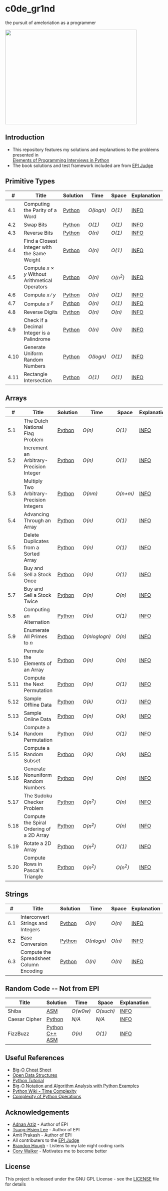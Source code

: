# c0de_gr1nd
the pursuit of ameloriation as a programmer

<img src="https://i.imgur.com/2GJnHcq.gif" width="420" height="302">

## Introduction
* This repository features my solutions and explanations to the problems presented in  
  [Elements of Programming Interviews in Python](http://bit.ly/epipython)  
* The book solutions and test framework included are from [EPI Judge](https://github.com/adnanaziz/EPIJudge)  
  
## Primitive Types
| # | Title | Solution | Time | Space | Explanation |
|---|-------|----------|------|-------|-------------|
|4.1|Computing the Parity of a Word|[Python](./python_solutions/parity.py)|_O(logn)_|_O(1)_|[INFO](./python_explanations/parity.md)|
|4.2|Swap Bits|[Python](./python_solutions/swap_bits.py)|_O(1)_|_O(1)_|[INFO](./python_explanations/swap_bits.md)|
|4.3|Reverse Bits|[Python](./python_solutions/reverse_bits.py)|_O(n)_|_O(1)_|[INFO](./python_explanations/reverse_bits.md)|
|4.4|Find a Closest Integer with the Same Weight|[Python](./python_solutions/closest_int_same_weight.py)|_O(n)_|_O(1)_|[INFO](./python_explanations/closest_int_same_weight.md)|
|4.5|Compute _x_ &times; _y_ Without Arithmetical Operators|[Python](./python_solutions/primitive_multiply.py)|_O(n)_|_O(n<sup>2</sup>)_|[INFO](./python_explanations/primitive_multiply.md)|
|4.6|Compute _x_ &#8725; _y_|[Python](./python_solutions/primitive_divide.py)|_O(n)_|_O(1)_|[INFO](./python_explanations/primitive_divide.md)|
|4.7|Compute _x <sup>y</sup>_|[Python](./python_solutions/power_x_y.py)|_O(n)_|_O(1)_|[INFO](./python_explanations/power_x_y.md)|
|4.8|Reverse Digits|[Python](./python_solutions/reverse_digits.py)|_O(n)_|_O(n)_|[INFO](./python_explanations/reverse_digits.md)|
|4.9|Check if a Decimal Integer is a Palindrome|[Python](./python_solutions/is_number_palindromic.py)|_O(n)_|_O(n)_|[INFO](./python_explanations/is_number_palindromic.md)|
|4.10|Generate Uniform Random Numbers|[Python](./python_solutions/uniform_random_number.py)|_O(logn)_|_O(1)_|[INFO](./python_explanations/uniform_random_number.md)|
|4.11|Rectangle Intersection|[Python](./python_solutions/rectangle_intersection.py)|_O(1)_|_O(1)_|[INFO](./python_explanations/rectangle_intersection.md)|
  
## Arrays
| # | Title | Solution | Time | Space | Explanation |
|---|-------|----------|------|-------|-------------|
|5.1|The Dutch National Flag Problem|[Python](./python_solutions/dutch_national_flag.py)|_O(n)_|_O(1)_|[INFO](./python_explanations/dutch_national_flag.md)|
|5.2|Increment an Arbitrary-Precision Integer|[Python](./python_solutions/int_as_array_increment.py)|_O(n)_|_O(1)_|[INFO](./python_explanations/int_as_array_increment.md)|
|5.3|Multiply Two Arbitrary-Precision Integers|[Python](./python_solutions/int_as_array_multiply.py)|_O(nm)_|_O(n+m)_|[INFO](./python_explanations/int_as_array_multiply.md)|
|5.4|Advancing Through an Array|[Python](./python_solutions/advance_by_offsets.py)|_O(n)_|_O(1)_|[INFO](./python_explanations/advance_by_offsets.md)|
|5.5|Delete Duplicates from a Sorted Array|[Python](./python_solutions/sorted_array_remove_dups.py)|_O(n)_|_O(1)_|[INFO](./python_explanations/sorted_array_remove_dups.md)|
|5.6|Buy and Sell a Stock Once|[Python](./python_solutions/buy_and_sell_stock.py)|_O(n)_|_O(1)_|[INFO](./python_explanations/buy_and_sell_stock.md)|
|5.7|Buy and Sell a Stock Twice|[Python](./python_solutions/buy_and_sell_stock_twice.py)|_O(n)_|_O(n)_|[INFO](./python_explanations/buy_and_sell_stock_twice.md)|
|5.8|Computing an Alternation|[Python](./python_solutions/alternating_array.py)|_O(n)_|_O(1)_|[INFO](./python_explanations/alternating_array.md)|
|5.9|Enumerate All Primes to _n_|[Python](./python_solutions/prime_sieve.py)|_O(nloglogn)_|_O(n)_|[INFO](./python_explanations/prime_sieve.md)|
|5.10|Permute the Elements of an Array|[Python](./python_solutions/apply_permutation.py)|_O(n)_|_O(n)_|[INFO](./python_explanations/apply_permutation.md)|
|5.11|Compute the Next Permutation|[Python](./python_solutions/next_permutation.py)|_O(n)_|_O(1)_|[INFO](./python_explanations/next_permutation.md)|
|5.12|Sample Offline Data|[Python](./python_solutions/offline_sampling.py)|_O(k)_|_O(1)_|[INFO](./python_explanations/offline_sampling.md)|
|5.13|Sample Online Data|[Python](./python_solutions/online_sampling.py)|_O(n)_|_O(k)_|[INFO](./python_explanations/online_sampling.md)|
|5.14|Compute a Random Permutation|[Python](./python_solutions/random_permutation.py)|_O(n)_|_O(1)_|[INFO](./python_explanations/random_permutation.md)|
|5.15|Compute a Random Subset|[Python](./python_solutions/random_subset.py)|_O(k)_|_O(k)_|[INFO](./python_explanations/random_subset.md)|
|5.16|Generate Nonuniform Random Numbers|[Python](./python_solutions/nonuniform_random_number.py)|_O(n)_|_O(n)_|[INFO](./python_explanations/nonuniform_random_number.md)|
|5.17|The Sudoku Checker Problem|[Python](./python_solutions/is_valid_sudoku.py)|_O(n<sup>2</sup>)_|_O(n)_|[INFO](./python_explanations/is_valid_sudoku.md)|
|5.18|Compute the Spiral Ordering of a 2D Array|[Python](./python_solutions/spiral_ordering_segments.py)|_O(n<sup>2</sup>)_|_O(n)_|[INFO](./python_explanations/spiral_ordering_segments.md)|
|5.19|Rotate a 2D Array|[Python](./python_solutions/matrix_rotation.py)|_O(n<sup>2</sup>)_|_O(1)_|[INFO](./python_explanations/matrix_rotation.md)|
|5.20|Compute Rows in Pascal's Triangle|[Python](./python_solutions/pascal_triangle.py)|_O(n<sup>2</sup>)_|_O(n<sup>2</sup>)_|[INFO](./python_explanations/pascal_triangle.md)|
  
## Strings
| # | Title | Solution | Time | Space | Explanation |
|---|-------|----------|------|-------|-------------|
|6.1|Interconvert Strings and Integers|[Python](./python_solutions/string_integer_interconversion.py)|_O(n)_|_O(n)_|[INFO](./python_explanations/string_integer_interconversion.md)|
|6.2|Base Conversion|[Python](./python_solutions/convert_base.py)|_O(nlogn)_|_O(n)_|[INFO](./python_explanations/convert_base.md)|
|6.3|Compute the Spreadsheet Column Encoding|[Python](./python_solutions/spreadsheet_encoding.py)|_O(n)_|_O(n)_|[INFO](./python_explanations/spreadsheet_encoding.md)|

<!---
|6.BLANK|BLANK|[Python](./python_solutions/BLANK.py)|_O(BLANK)_|_O(BLANK)_|[INFO](./python_explanations/BLANK.md)|
-->
  
## Random Code -- Not from EPI
| Title | Solution | Time | Space | Explanation |
|-------|----------|------|-------|-------------|
|Shiba|[ASM](./random_code/shiba/shiba.asm)|_O(w0w)_|_O(such)_|[INFO](./random_code/shiba/README.md)|
|Caesar Cipher|[Python](./random_code/caesar_cipher/caesar_cipher.py)|_N/A_|_N/A_|[INFO](./random_code/caesar_cipher/README.md)|
|FizzBuzz|[Python](./random_code/fizz_buzz/fizzbuzz.py) </br> [C++](./random_code/fizz_buzz/fizzbuzz.cpp) </br> [ASM](./random_code/fizz_buzz/fizzbuzz.asm)|_O(n)_|_O(1)_|[INFO](./random_code/fizz_buzz/README.md)|
  
## Useful References
* [Big-O Cheat Sheet](http://www.bigocheatsheet.com/)
* [Open Data Structures](https://opendatastructures.org/)
* [Python Tutorial](https://www.tutorialspoint.com/python/)
* [Big-O Notation and Algorithm Analysis with Python Examples](https://stackabuse.com/big-o-notation-and-algorithm-analysis-with-python-examples/)
* [Python Wiki - Time Complexity](https://wiki.python.org/moin/TimeComplexity)
* [Complexity of Python Operations](https://www.ics.uci.edu/~brgallar/week8_2.html)
  
## Acknowledgements
* [Adnan Aziz](https://github.com/adnanaziz) - Author of EPI
* [Tsung-Hsien Lee](https://github.com/tsunghsienlee) - Author of EPI
* Amit Prakash - Author of EPI
* All contributers to the [EPI Judge](https://github.com/adnanaziz/EPIJudge)
* [Brandon Hough](https://github.com/insomniac94) - Listens to my late night coding rants
* [Cory Walker](https://github.com/corywalker) - Motivates me to become better
  
## License
This project is released under the GNU GPL License - see the [LICENSE](LICENSE) file for details